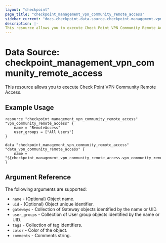 ```yaml
---
layout: "checkpoint"
page_title: "checkpoint_management_vpn_community_remote_access"
sidebar_current: "docs-checkpoint-data-source-checkpoint-management-vpn-community-remote-access"
description: |-
This resource allows you to execute Check Point VPN Community Remote Access.
---
```


# Data Source: checkpoint_management_vpn_community_remote_access

This resource allows you to execute Check Point VPN Community Remote Access.

## Example Usage


```hcl
resource "checkpoint_management_vpn_community_remote_access" "vpn_community_remote_access" {
    name = "RemoteAccess"
	user_groups = ["All Users"]
}

data "checkpoint_management_vpn_community_remote_access" "data_vpn_community_remote_access" {
    name = "${checkpoint_management_vpn_community_remote_access.vpn_community_remote_access.name}"
}
```

## Argument Reference

The following arguments are supported:

* `name` - (Optional) Object name.
* `uid` - (Optional) Object unique identifier.  
* `gateways` - Collection of Gateway objects identified by the name or UID.
* `user_groups` - Collection of User group objects identified by the name or UID.
* `tags` - Collection of tag identifiers.
* `color` - Color of the object. 
* `comments` - Comments string.